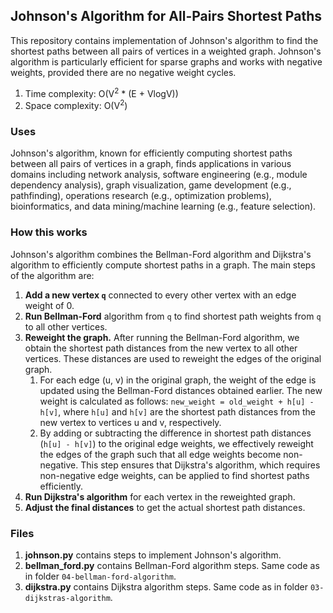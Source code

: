 ## Johnson's Algorithm for All-Pairs Shortest Paths
This repository contains implementation of Johnson's algorithm to find the shortest paths between all pairs of vertices in a weighted graph. Johnson's algorithm is particularly efficient for sparse graphs and works with negative weights, provided there are no negative weight cycles.</br>

1. Time complexity: O(V<sup>2</sup> * (E + VlogV))
2. Space complexity: O(V<sup>2</sup>)


### Uses
Johnson's algorithm, known for efficiently computing shortest paths between all pairs of vertices in a graph, finds applications in various domains including network analysis, software engineering (e.g., module dependency analysis), graph visualization, game development (e.g., pathfinding), operations research (e.g., optimization problems), bioinformatics, and data mining/machine learning (e.g., feature selection).

### How this works
Johnson's algorithm combines the Bellman-Ford algorithm and Dijkstra's algorithm to efficiently compute shortest paths in a graph. The main steps of the algorithm are:

1. **Add a new vertex `q`** connected to every other vertex with an edge weight of 0.
2. **Run Bellman-Ford** algorithm from `q` to find shortest path weights from `q` to all other vertices.
3. **Reweight the graph.** After running the Bellman-Ford algorithm, we obtain the shortest path distances from the new vertex to all other vertices. These distances are used to reweight the edges of the original graph.
    1. For each edge (u, v) in the original graph, the weight of the edge is updated using the Bellman-Ford distances obtained earlier. The new weight is calculated as follows: `new_weight = old_weight + h[u] - h[v]`, where `h[u]` and `h[v]` are the shortest path distances from the new vertex to vertices u and v, respectively.
    2. By adding or subtracting the difference in shortest path distances (`h[u] - h[v]`) to the original edge weights, we effectively reweight the edges of the graph such that all edge weights become non-negative. This step ensures that Dijkstra's algorithm, which requires non-negative edge weights, can be applied to find shortest paths efficiently.
4. **Run Dijkstra's algorithm** for each vertex in the reweighted graph.
5. **Adjust the final distances** to get the actual shortest path distances.

### Files
1. **johnson.py** contains steps to implement Johnson's algorithm.
2. **bellman_ford.py** contains Bellman-Ford algorithm steps. Same code as in folder `04-bellman-ford-algorithm`.
3. **dijkstra.py** contains Dijkstra algorithm steps. Same code as in folder `03-dijkstras-algorithm`.